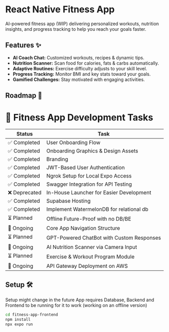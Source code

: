 # React Native Fitness App

AI-powered fitness app (WIP) delivering personalized workouts, nutrition insights, and progress tracking to help you reach your goals faster.

## Features ✨

- **AI Coach Chat:** Customized workouts, recipes & dynamic tips.  
- **Nutrition Scanner:** Scan food for calories, fats & carbs automatically.  
- **Adaptive Routines:** Exercise difficulty adjusts to your skill level.  
- **Progress Tracking:** Monitor BMI and key stats toward your goals.  
- **Gamified Challenges:** Stay motivated with engaging activities.

## Roadmap 🚀


# 📱 Fitness App Development Tasks

| Status       | Task                                              |
|--------------|---------------------------------------------------|
| ✅ Completed | User Onboarding Flow                              |
| ✅ Completed | Onboarding Graphics & Design Assets               |
| ✅ Completed   | Branding                                          |
| ✅ Completed    | JWT-Based User Authentication                  |
| ✅ Completed | Ngrok Setup for Local Expo Access                 |
| ✅ Completed | Swagger Integration for API Testing               |
| ❌ Deprecated | In-House Launcher for Easier Development          |
| ✅ Completed   | Supabase Hosting                                 |
| ✅ Completed  | Implement WatermelonDB for relational db |
| ⏳ Planned   | Offline Future-Proof with no DB/BE                 |
| 🔄 Ongoing   | Core App Navigation Structure                    |
| ⏳ Planned   | GPT-Powered ChatBot with Custom Responses         |
| 🔄 Ongoing   | AI Nutrition Scanner via Camera Input             |
| ⏳ Planned   | Exercise & Workout Program Module                 |
| 🔄 Ongoing   | API Gateway Deployment on AWS                     |

## Setup 🛠️
Setup might change in the future
App requires Database, Backend and Frontend to be running for it to work (working on an offline version)
```bash
cd fitness-app-frontend
npm install
npx expo run
```
